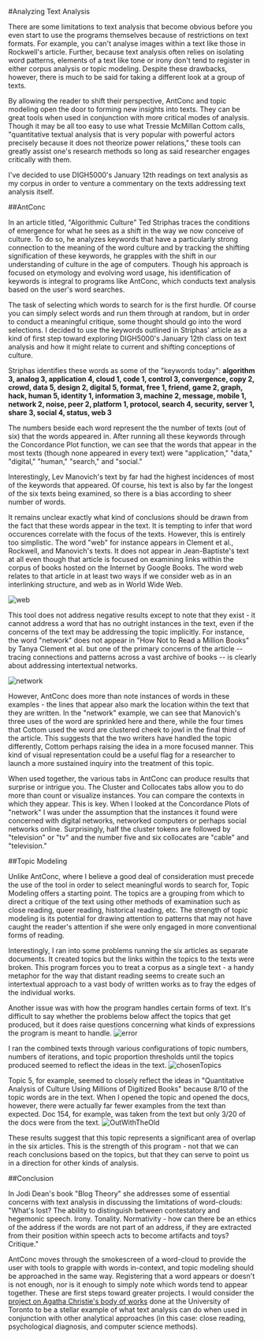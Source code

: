 #Analyzing Text Analysis

There are some limitations to text analysis that become obvious before you even start to use the programs themselves because of restrictions on text formats. For example, you can't analyse images within a text like those in Rockwell's article. Further, because text analysis often relies on isolating word patterns, elements of a text like tone or irony don't tend to register in either corpus analysis or topic modeling. Despite these drawbacks, however, there is much to be said for taking a different look at a group of texts. 

 By allowing the reader to shift their perspective, AntConc and topic modeling open the door to forming new insights into texts. They can be great tools when used in conjunction with more critical modes of analysis. Though it may be all too easy to use what Tressie McMillan Cottom calls, "quantitative textual analysis that is very popular with powerful actors precisely because it does not theorize power relations," these tools can greatly assist one's research methods so long as said researcher engages critically with them.

 I've decided to use DIGH5000's January 12th readings on text analysis as my corpus in order to venture a commentary on the texts addressing text analysis itself. 

##AntConc

In an article titled, "Algorithmic Culture" Ted Striphas traces the conditions of emergence for what he sees as a shift in the way we now conceive of culture. To do so, he analyzes keywords that have a particularly strong connection to the meaning of the word culture and by tracking the shifting signification of these keywords, he grapples with the shift in our understanding of culture in the age of computers. Though his approach is focused on etymology and evolving word usage, his identification of keywords is integral to programs like AntConc, which conducts text analysis based on the user's word searches.

The task of selecting which words to search for is the first hurdle. Of course you can simply select words and run them through at random, but in order to conduct a meaningful critique, some thought should go into the word selections. I decided to use the keywords outlined in Striphas' article as a kind of first step toward exploring DIGH5000's January 12th class on text analysis and how it might relate to current and shifting conceptions of culture. 

Striphas identifies these words as some of the "keywords today": **algorithm 3, analog 3, application 4, cloud 1, code 1, control 3, convergence, copy 2, crowd, data 5, design 2, digital 5, format, free 1, friend, game 2, graph, hack, human 5, identity 1, information 3, machine 2, message, mobile 1, network 2, noise, peer 2, platform 1, protocol, search 4, security, server 1, share 3, social 4, status, web 3**

The numbers beside each word represent the the number of texts (out of six) that the words appeared in. After running all these keywords through the Concordance Plot function, we can see that the words that appear in the most texts (though none appeared in every text) were "application," "data," "digital," "human," "search," and "social."

Interestingly, Lev Manovich's text by far had the highest incidences of most of the keywords that appeared. Of course, his text is also by far the longest of the six texts being examined, so there is a bias according to sheer number of words. 

It remains unclear exactly what kind of conclusions should be drawn from the fact that these words appear in the text. It is tempting to infer that word occurences correlate with the focus of the texts. However, this is entirely too simplistic. The word "web" for instance appears in Clement et al., Rockwell, and Manovich's texts. It does not appear in Jean-Baptiste's text at all even though that article is focused on examining links within the corpus of books hosted on the Internet by Google Books. The word web relates to that article in at least two ways if we consider web as in an interlinking structure, and web as in World Wide Web.

![web](https://github.com/SAllieW/screencaps/blob/master/web.png?raw=true)

This tool does not address negative results except to note that they exist - it cannot address a word that has no outright instances in the text, even if the concerns of the text may be addressing the topic implicitly. For instance, the word "network" does not appear in "How Not to Read a Million Books" by Tanya Clement et al. but one of the primary concerns of the article -- tracing connections and patterns across a vast archive of books -- is clearly about addressing intertextual networks. 

![network](https://github.com/SAllieW/screencaps/blob/master/network.png?raw=true)

However, AntConc does more than note instances of words in these examples - the lines that appear also mark the location within the text that they are written. In the "network" example, we can see that Manovich's three uses of the word are sprinkled here and there, while the four times that Cottom used the word are clustered cheek to jowl in the final third of the article. This suggests that the two writers have handled the topic differently, Cottom perhaps raising the idea in a more focused manner. This kind of visual representation could be a useful flag for a researcher to launch a more sustained inquiry into the treatment of this topic.

When used together, the various tabs in AntConc can produce results that surprise or intrigue you. The Cluster and Collocates tabs allow you to do more than count or visualize instances. You can compare the contexts in which they appear. This is key. When I looked at the Concordance Plots of "network" I was under the assumption that the instances it found were concerned with digital networks, networked computers or perhaps social networks online. Surprisingly, half the cluster tokens are followed by "television" or "tv" and the number five and six collocates are "cable" and "television." 

##Topic Modeling

Unlike AntConc, where I believe a good deal of consideration must precede the use of the tool in order to select meaningful words to search for, Topic Modeling offers a starting point. The topics are a grouping from which to direct a critique of the text using other methods of examination such as close reading, queer reading, historical reading, etc. The strength of topic modeling is its potential for drawing attention to patterns that may not have caught the reader's attention if she were only engaged in more conventional forms of reading.

Interestingly, I ran into some problems running the six articles as separate documents. It created topics but the links within the topics to the texts were broken. This program forces you to treat a corpus as a single text - a handy metaphor for the way that distant reading seems to create such an intertextual approach to a vast body of written works as to fray the edges of the individual works.

Another issue was with how the program handles certain forms of text. It's difficult to say whether the problems below affect the topics that get produced, but it does raise questions concerning what kinds of expressions the program is meant to handle.
![error](https://github.com/SAllieW/screencaps/blob/master/error.png?raw=true)

I ran the combined texts through various configurations of topic numbers, numbers of iterations, and topic proportion thresholds until the topics produced seemed to reflect the ideas in the text.
![chosenTopics](https://github.com/SAllieW/screencaps/blob/master/ChosenTopics.png?raw=true)

Topic 5, for example, seemed to closely reflect the ideas in "Quantitative Analysis of Culture Using Millions of Digitized Books" because 8/10 of the topic words are in the text. When I opened the topic and opened the docs, however, there were actually far fewer examples from the text than expected. Doc 154, for example, was taken from the text but only 3/20 of the docs were from the text.
![OutWithTheOld](https://github.com/SAllieW/screencaps/blob/master/Out%20with%20the%20old.png?raw=true)

These results suggest that this topic represents a significant area of overlap in the six articles. This is the strength of this program - not that we can reach conclusions based on the topics, but that they can serve to point us in a direction for other kinds of analysis.

##Conclusion

In Jodi Dean's book "Blog Theory" she addresses some of essential concerns with text analysis in discussing the limitations of word-clouds: "What's lost? The ability to distinguish between contestatory and hegemonic speech. Irony. Tonality. Normativity - how can there be an ethics of the address if the words are not part of an address, if they are extracted from their position within speech acts to become artifacts and toys? Critique."

AntConc moves through the smokescreen of a word-cloud to provide the user with tools to grapple with words in-context, and topic modeling should be approached in the same way. Registering that a word appears or doesn't is not enough, nor is it enough to simply note which words tend to appear together. These are first steps toward greater projects. I would consider the [project on Agatha Christie's body of works](http://www.theguardian.com/books/2009/apr/03/agatha-christie-alzheimers-research) done at the University of Toronto to be a stellar example of what text analysis can do when used in conjunction with other analytical approaches (in this case: close reading, psychological diagnosis, and computer science methods).  
